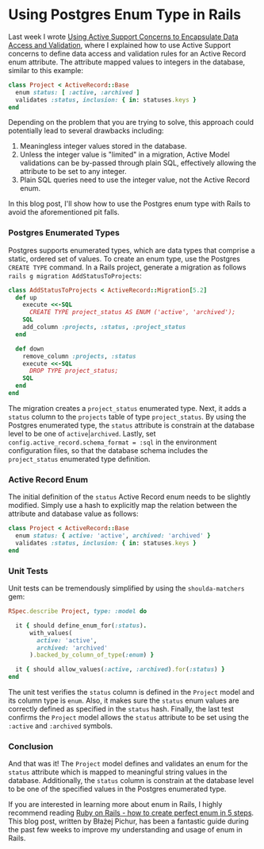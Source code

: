 # Using Postgres Enum Type in Rails

Last week I wrote [Using Active Support Concerns to Encapsulate Data Access and Validation](https://dev.to/diegocasmo/using-active-support-concerns-to-encapsulate-data-access-and-validation-5b6c), where I explained how to use Active Support concerns to define data access and validation rules for an Active Record enum attribute. The attribute mapped values to integers in the database, similar to this example:

``` ruby
class Project < ActiveRecord::Base
  enum status: [ :active, :archived ]
  validates :status, inclusion: { in: statuses.keys }
end
```

Depending on the problem that you are trying to solve, this approach could potentially lead to several drawbacks including:

1. Meaningless integer values stored in the database.
2. Unless the integer value is "limited" in a migration, Active Model validations can be by-passed through plain SQL, effectively allowing the attribute to be set to any integer.
3. Plain SQL queries need to use the integer value, not the Active Record enum.

In this blog post, I'll show how to use the Postgres enum type with Rails to avoid the aforementioned pit falls.

### Postgres Enumerated Types

Postgres supports enumerated types, which are data types that comprise a static, ordered set of values. To create an enum type, use the Postgres `CREATE TYPE` command. In a Rails project, generate a migration as follows `rails g migration AddStatusToProjects`:

``` ruby
class AddStatusToProjects < ActiveRecord::Migration[5.2]
  def up
    execute <<-SQL
      CREATE TYPE project_status AS ENUM ('active', 'archived');
    SQL
    add_column :projects, :status, :project_status
  end

  def down
    remove_column :projects, :status
    execute <<-SQL
      DROP TYPE project_status;
    SQL
  end
end
```

The migration creates a `project_status` enumerated type. Next, it adds a `status` column to the `projects` table of type `project_status`. By using the Postgres enumerated type, the `status` attribute is constrain at the database level to be one of `active`|`archived`. Lastly, set `config.active_record.schema_format = :sql` in the environment configuration files, so that the database schema includes the `project_status` enumerated type definition.

### Active Record Enum

The initial definition of the `status` Active Record enum needs to be slightly modified. Simply use a hash to explicitly map the relation between the attribute and database value as follows:

``` ruby
class Project < ActiveRecord::Base
  enum status: { active: 'active', archived: 'archived' }
  validates :status, inclusion: { in: statuses.keys }
end
```

### Unit Tests

Unit tests can be tremendously simplified by using the `shoulda-matchers` gem:

``` ruby
RSpec.describe Project, type: :model do

  it { should define_enum_for(:status).
      with_values(
        active: 'active',
        archived: 'archived'
      ).backed_by_column_of_type(:enum) }

  it { should allow_values(:active, :archived).for(:status) }
end
```

The unit test verifies the `status` column is defined in the `Project` model and its column type is `enum`. Also, it makes sure the `status` enum values are correctly defined as specified in the `status` hash. Finally, the last test confirms the `Project` model allows the `status` attribute to be set using the `:active` and `:archived` symbols.

### Conclusion

And that was it! The `Project` model defines and validates an enum for the `status` attribute which is mapped to meaningful string values in the database. Additionally, the `status` column is constrain at the database level to be one of the specified values in the Postgres enumerated type.

If you are interested in learning more about enum in Rails, I highly recommend reading [Ruby on Rails - how to create perfect enum in 5 steps](https://naturaily.com/blog/ruby-on-rails-enum). This blog post, written by Błażej Pichur, has been a fantastic guide during the past few weeks to improve my understanding and usage of enum in Rails.
